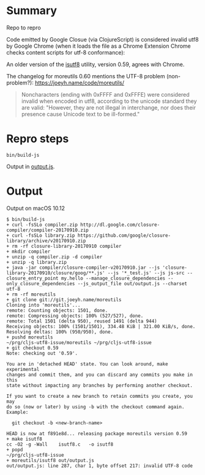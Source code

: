 # Summary

Repo to repro

Code emitted by Google Closue (via ClojureScript) is considered invalid utf8 by Google Chrome (when it loads the file as a Chrome Extension Chrome checks content scripts for utf-8 conformance):

An older version of the [isutf8](https://joeyh.name/code/moreutils/) utility, version 0.59, agrees with Chrome.

The changelog for moreutils 0.60 mentions the UTF-8 problem (non-problem?): https://joeyh.name/code/moreutils/

> Noncharacters (ending with 0xFFFF and 0xFFFE) were considered invalid when encoded in utf8, according to the unicode standard they are valid: "However, they are not illegal in interchange, nor does their presence cause Unicode text to be ill-formed."

# Repro steps

```
bin/build-js
```

Output in [output.js](out/output.js).

# Output

Output on macOS 10.12

```
$ bin/build-js
+ curl -fsSLo compiler.zip http://dl.google.com/closure-compiler/compiler-20170910.zip
+ curl -fsSLo library.zip https://github.com/google/closure-library/archive/v20170910.zip
+ rm -rf closure-library-20170910 compiler
+ mkdir compiler
+ unzip -q compiler.zip -d compiler
+ unzip -q library.zip
+ java -jar compiler/closure-compiler-v20170910.jar --js 'closure-library-20170910/closure/goog/**.js' --js '*_test.js' --js js-src --closure_entry_point my.hello --manage_closure_dependencies --only_closure_dependencies --js_output_file out/output.js --charset utf-8
+ rm -rf moreutils
+ git clone git://git.joeyh.name/moreutils
Cloning into 'moreutils'...
remote: Counting objects: 1501, done.
remote: Compressing objects: 100% (527/527), done.
remote: Total 1501 (delta 950), reused 1491 (delta 944)
Receiving objects: 100% (1501/1501), 334.48 KiB | 321.00 KiB/s, done.
Resolving deltas: 100% (950/950), done.
+ pushd moreutils
~/prg/cljs-utf8-issue/moreutils ~/prg/cljs-utf8-issue
+ git checkout 0.59
Note: checking out '0.59'.

You are in 'detached HEAD' state. You can look around, make experimental
changes and commit them, and you can discard any commits you make in this
state without impacting any branches by performing another checkout.

If you want to create a new branch to retain commits you create, you may
do so (now or later) by using -b with the checkout command again. Example:

  git checkout -b <new-branch-name>

HEAD is now at f891e8d... releasing package moreutils version 0.59
+ make isutf8
cc -O2 -g -Wall    isutf8.c   -o isutf8
+ popd
~/prg/cljs-utf8-issue
+ moreutils/isutf8 out/output.js
out/output.js: line 287, char 1, byte offset 217: invalid UTF-8 code
```
